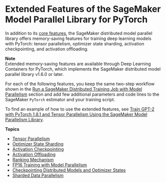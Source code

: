 # Extended Features of the SageMaker Model Parallel Library for PyTorch<a name="model-parallel-extended-features-pytorch"></a>

In addition to its [core features](https://docs.aws.amazon.com/sagemaker/latest/dg/model-parallel-core-features.html), the SageMaker distributed model parallel library offers memory\-saving features for training deep learning models with PyTorch: tensor parallelism, optimizer state sharding, activation checkpointing, and activation offloading\.

**Note**  
Extended memory\-saving features are available through Deep Learning Containers for PyTorch, which implements the SageMaker distributed model parallel library v1\.6\.0 or later\.

For each of the following features, you keep the same two\-step workflow shown in the [Run a SageMaker Distributed Training Job with Model Parallelism](model-parallel-use-api.md) section and add few additional parameters and code lines to the SageMaker `PyTorch` estimator and your training script\.

To find an example of how to use the extended features, see [Train GPT\-2 with PyTorch 1\.8\.1 and Tensor Parallelism Using the SageMaker Model Parallelism Library](https://sagemaker-examples.readthedocs.io/en/latest/training/distributed_training/pytorch/model_parallel/gpt2/smp-train-gpt-simple.html)\.

**Topics**
+ [Tensor Parallelism](model-parallel-extended-features-pytorch-tensor-parallelism.md)
+ [Optimizer State Sharding](model-parallel-extended-features-pytorch-optimizer-state-sharding.md)
+ [Activation Checkpointing](model-parallel-extended-features-pytorch-activation-checkpointing.md)
+ [Activation Offloading](model-parallel-extended-features-pytorch-activation-offloading.md)
+ [Ranking Mechanism](model-parallel-extended-features-pytorch-ranking-mechanism.md)
+ [FP16 Training with Model Parallelism](model-parallel-extended-features-pytorch-fp16.md)
+ [Checkpointing Distributed Models and Optimizer States](model-parallel-extended-features-pytorch-checkpoint.md)
+ [Sharded Data Parallelism](model-parallel-extended-features-pytorch-sharded-data-parallelism.md)